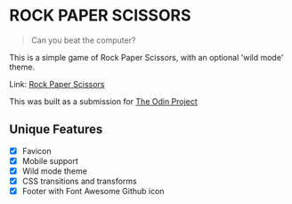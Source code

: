 # ROCK PAPER SCISSORS
> Can you beat the computer?

This is a simple game of Rock Paper Scissors, with an optional 'wild mode' theme.

Link: [Rock Paper Scissors](https://fariyinn.github.io/rock_paper_scissors/)

This was built as a submission for [The Odin Project](https://www.theodinproject.com)

## Unique Features
- [x] Favicon
- [x] Mobile support
- [x] Wild mode theme
- [x] CSS transitions and transforms
- [x] Footer with Font Awesome Github icon
